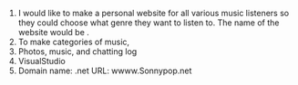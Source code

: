 1. I would like to make a personal website for all various music listeners so they could choose what genre they want to listen to.
The name of the website would be <SonnyPop>.
2. To make categories of music,
3. Photos, music, and chatting log
4. VisualStudio
5. Domain name: .net   URL: wwww.Sonnypop.net
